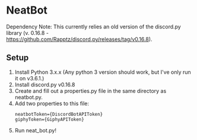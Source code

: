 # NeatBot

Dependency Note: This currently relies an old version of the discord.py library (v. 0.16.8 - https://github.com/Rapptz/discord.py/releases/tag/v0.16.8).

## Setup

1. Install Python 3.x.x (Any python 3 version should work, but I've only run it on v3.6.1.)
2. Install discord.py v0.16.8 
3. Create and fill out a properties.py file in the same directory as neatbot.py.
4. Add two properties to this file:
    ```
    neatbotToken={DiscordBotAPIToken}
    giphyToken={GiphyAPIToken}
    ```
5. Run neat_bot.py!
